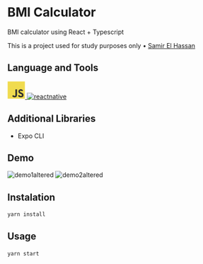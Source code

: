 # BMI Calculator

BMI calculator using React + Typescript

This is a project used for study purposes only • [Samir El Hassan](https://github.com/samirelhassann)

## Language and Tools

<p align="left"> <a href="https://developer.mozilla.org/en-US/docs/Web/JavaScript" target="_blank" rel="noreferrer"> <img src="https://raw.githubusercontent.com/devicons/devicon/master/icons/javascript/javascript-original.svg" alt="javascript" width="40" height="40"/> </a> <a href="https://reactnative.dev/" target="_blank" rel="noreferrer"> <img src="https://reactnative.dev/img/header_logo.svg" alt="reactnative" width="40" height="40"/> </a> </p>

## Additional Libraries

- Expo CLI

## Demo

![demo1altered](https://user-images.githubusercontent.com/91634008/200045143-947e4bb8-4121-48e3-bc75-ae5b4a591bba.jpeg)  ![demo2altered](https://user-images.githubusercontent.com/91634008/200045526-743cd5e6-5a11-4dea-a2b5-e03819e0ecf6.jpeg)

## Instalation

```bash
yarn install
```

## Usage

```bash
yarn start
```
